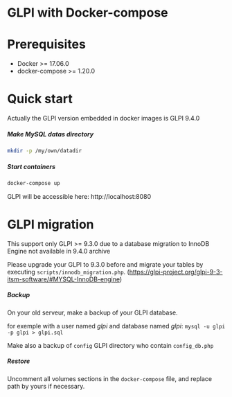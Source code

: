 # GLPI with Docker-compose

# Prerequisites

- Docker >= 17.06.0
- docker-compose >= 1.20.0

# Quick start

Actually the GLPI version embedded in docker images is GLPI 9.4.0

##### Make MySQL datas directory

```bash
mkdir -p /my/own/datadir
```

##### Start containers

```bash
docker-compose up
```

GLPI will be accessible here: http://localhost:8080

# GLPI migration

This support only GLPI >= 9.3.0 due to a database migration to InnoDB Engine not available in 9.4.0 archive

Please upgrade your GLPI to 9.3.0 before and migrate your tables by executing `scripts/innodb_migration.php`.
(https://glpi-project.org/glpi-9-3-itsm-software/#MYSQL-InnoDB-engine)

##### Backup

On your old serveur, make a backup of your GLPI database.

for exemple with a user named *glpi* and database named *glpi*: `mysql -u glpi -p glpi > glpi.sql`

Make also a backup of `config` GLPI directory who contain `config_db.php`

##### Restore

Uncomment all volumes sections in the `docker-compose` file, and replace path by yours if necessary.
